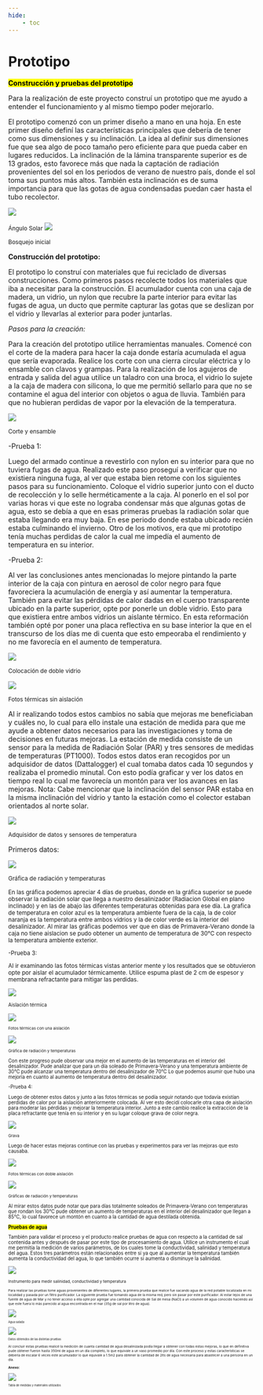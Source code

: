 ```yaml
---
hide:
    - toc
---
```


# Prototipo

<strong><Mark>Construcción y pruebas del prototipo</Mark></strong> 

Para la realización de este proyecto construí un prototipo que me ayudo a entender el funcionamiento y al mismo tiempo poder mejorarlo.

El prototipo comenzó con un primer diseño a mano en una hoja. En este primer diseño definí las características
principales que debería de tener como sus dimensiones y su inclinación.
La idea al definir sus dimensiones fue que sea algo de poco tamaño pero eficiente para que pueda caber en lugares reducidos.
La inclinación de la lámina transparente superior es de 13 grados, esto favorece más que nada la captación de radiación provenientes del sol en los periodos de verano de nuestro país, donde el sol toma sus puntos más altos. También esta inclinación es de suma importancia para que las gotas de agua condensadas puedan caer hasta el tubo recolector.


![](../images/Proyecto/Ideas%20iniciales/sol.PNG)

<small>Ángulo Solar</small>
![](../images/Proyecto/Ideas%20iniciales/WhatsApp%20Image%202024-11-25%20at%2010.57.24%20AM.jpeg)

<small>Bosquejo inicial</small>

<strong>Construcción del prototipo:</strong>

El prototipo lo construí con materiales que fui reciclado de diversas construcciones.
Como primeros pasos recolecte todos los materiales que iba a necesitar para la construcción.
El acumulador cuenta con una caja de madera, un vidrio, un nylon que recubre la parte interior para evitar las fugas de agua, un ducto que permite capturar las gotas que se deslizan por el vidrio y llevarlas al exterior para poder juntarlas.


<em>Pasos para la creación:</em>

Para la creación del prototipo utilice herramientas manuales. 
Comencé con el corte de la madera para hacer la caja donde estaría acumulada el agua que sería evaporada. Realice los corte con una cierra circular eléctrica y lo ensamble con clavos y grampas.
Para la realización de los agujeros de entrada y salida del agua utilice un taladro con una broca, el vidrio lo sujete a la caja de madera con silicona, lo que me permitió sellarlo para que no se contamine el agua del interior con objetos o agua de lluvia. También para que no hubieran perdidas de vapor por la elevación de la temperatura.

![](../images/Proyecto/Primer%20prototipo/Cortes%20y%20primer%20armado/foto%20cracion.PNG)

<small>Corte y ensamble</small>

-Prueba 1:

Luego del armado continue a revestirlo con nylon en su interior para que no tuviera fugas de agua. Realizado este paso proseguí a verificar que no existiera ninguna fuga, al ver que estaba bien retome con los siguientes pasos para su funcionamiento.
Coloque el vidrio superior junto con el ducto de recolección y lo selle herméticamente a la caja.
Al ponerlo en el sol por varias horas vi que este no lograba condensar más que algunas gotas de agua, esto se debía a que en esas primeras pruebas la radiación solar que estaba llegando era muy baja. En ese periodo donde estaba ubicado recién estaba culminando el invierno. Otro de los motivos, era que mi prototipo tenía muchas perdidas de calor la cual me impedía el aumento de temperatura en su interior.


-Prueba 2:

Al ver las conclusiones antes mencionadas lo mejore pintando la parte interior de la caja con pintura en aerosol de color negro para fque favoreciera la acumulación de energía y así aumentar la temperatura. También para evitar las pérdidas de calor dadas en el cuerpo transparente ubicado en la parte superior, opte por ponerle un doble vidrio. Esto para que existiera entre ambos vidrios un aislante térmico.
En esta reformación también opté por poner una placa reflectiva en su base interior la que en el transcurso de los días me di cuenta que esto empeoraba el rendimiento y no me favorecía en el aumento de temperatura.

![](../images/Proyecto/Primer%20prototipo/Dos%20vidrios/prueba%202.PNG)

<small>Colocación de doble vidrio</small> 



![](../images/Proyecto/Primer%20prototipo/Dos%20vidrios/prueba%20dos%20termicas.PNG) 

<small>Fotos térmicas sin aislación</small>



Al ir realizando todos estos cambios no sabía que mejoras me beneficiaban y cuáles no, lo cual para ello instale una estación de medida para que me ayude a obtener datos necesarios para las investigaciones y toma de decisiones en futuras mejoras.
La estación de medida consiste de un sensor para la medida de Radiación Solar (PAR) y tres sensores de medidas de temperaturas (PT1000).
Todos estos datos eran recogidos por un adquisidor de datos (Dattalogger) el cual tomaba datos cada 10 segundos y realizaba el promedio minutal. Con esto podía graficar y ver los datos en tiempo real lo cual me favorecía un montón para ver los avances en las mejoras.
Nota: Cabe mencionar que la inclinación del sensor PAR estaba en la misma inclinación del vidrio y tanto la estación como el colector estaban orientados al norte solar.

![](../images/Proyecto/Primer%20prototipo/Data%20Logger%20y%20sensores/prueba%203.PNG)

<small>Adquisidor de datos y sensores de temperatura</small>

Primeros datos:

![](../images/Proyecto/Graficas/Primeras_Modificaciones.png)

<small>Gráfica de radiación y temperaturas</smll>


En las gráfica podemos apreciar 4 días de pruebas, donde en la gráfica superior se puede observar la radiación solar que llega a nuestro desalinizador (Radiacion Global en plano inclinado) y en las de abajo las diferentes temperaturas obtenidas para ese día.
La grafica de temperatura en color azul es la temperatura ambiente fuera de la caja, la de color naranja es la temperatura entre ambos vidrios y la de color verde es la interior del desalinizador.
Al mirar las gráficas podemos ver que en dias de Primavera-Verano donde la caja no tiene aislacion se pudo obtener un aumento de temperatura de 30°C con respecto  la temperatura ambiente exterior. 


-Prueba 3:

Al ir examinando las fotos térmicas vistas anterior mente y los resultados que se obtuvieron opte por aislar el acumulador térmicamente. Utilice espuma plast de 2 cm de espesor y membrana refractante para mitigar las perdidas.

![](../images/Proyecto/Primer%20prototipo/Una%20aislacion/prueba%204.PNG)

<small>Aislación térmica</smll>

![](../images/Proyecto/Primer%20prototipo/Una%20aislacion/prueba%20termica.PNG)

<small>Fotos térmicas con una aislación</small>


![](../images/Proyecto/Graficas/Media_Modificacion.png)

<small>Gráfica de radiación y temperaturas</small>

Con este progreso pude observar una mejor en el aumento de las temperaturas en el interior del desalinizador.
Pude analizar que para un día soleado de Primavera-Verano y una temperatura ambiente de 30°C pude alcanzar una temperatura dentro del desalinizador de 70°C 
Lo que podemos asumir que hubo una mejoría en cuanto al aumento de temperatura dentro del desalinizador.

-Prueba 4:

Luego de obtener estos datos y junto a las fotos térmicas se podía seguir notando que todavía existían perdidas de calor por la aislación anteriormente colocada. Al ver esto decidí colocarle otra capa de aislación para moderar las pérdidas y mejorar la temperatura interior.
Junto a este cambio realice la extracción de la placa refractante que tenía en su interior y en su lugar coloque grava de color negra. 

![](../images/Proyecto/Primer%20prototipo/Graava/grava.PNG)

<small>Grava</small>

Luego de hacer estas mejoras continue con las pruebas y experimentos para ver las mejoras que esto causaba.


![](../images/Proyecto/Primer%20prototipo/Dos%20aisalcion/doble%20aisalcion%20termica.PNG)

<small>Fotos térmicas con doble aislación</small>

![](../images/Proyecto/Graficas/Ultima_Modificacion.png)

<small>Gráficas de radiación y temperaturas</small>

Al mirar estos datos pude notar que para días totalmente soleados de Primavera-Verano con temperaturas que rondan los 30°C pude obtener un aumento de temperaturas en el interior del desalinizador que llegan a 85°C, lo cual favorece un montón en cuanto a la cantidad de agua destilada obtenida.


<strong><Mark>Pruebas de agua<Mark></strong>

También para validar el proceso y el producto realice pruebas de agua con respecto a la cantidad de sal contenida antes y después de pasar por este tipo de procesamiento de agua.
Utilice un instrumento el cual me permitía la medición de varios parámetros, de los cuales tome la conductividad, salinidad y temperatura del agua.
Estos tres parámetros están relacionados entre sí ya que al aumentar la temperatura también aumenta la conductividad del agua, lo que también ocurre si aumenta o disminuye la salinidad.

![](../images/Proyecto/Primer%20prototipo/Salinizacion/salinizador.PNG)

<small>Instrumento para medir salinidad, conductividad y temperatura<small>

Para realizar las pruebas tome aguas provenientes de diferentes lugares, la primera prueba que realice fue sacando agua de la red potable localizada en mi localidad y pasada por un filtro purificador. 
La siguiente prueba fue tomando agua de la misma red, pero sin pasar por este purificador.
Al estar lejos de una fuente de agua de Mar y no tener acceso a ella opte por agregar una cantidad conocida de Sal de mesa (NaCl) a un volumen de agua conocido haciendo así que este fuera lo más parecido al agua encontrada en el mar (35g de sal por litro de agua). 

![](../images/Proyecto/Primer%20prototipo/Salinizacion/salll.PNG)

<small>Agua salada</small>

![](../images/Proyecto/Tabla%20de%20agua/cambiar.PNG)

<small>Datos obtenidos de las distintas pruebas</small>

Al concluir estas pruebas realicé la medición de cuanta cantidad de agua desalinizada podía llegar a obtener con todas estas mejoras, lo que en definitiva pude obtener fueron hasta 350ml de agua en un día completo, lo que equivale a un vaso promedio por día.
Con este proceso y estas características se debería de escalar 6 veces este acumulador lo que equivale a 1.5m2 para obtener la cantidad de 2lts de agua necesaria para abastecer a una persona en un día.  



<strong>Anexo:</strong>

![](../images/Proyecto/Tabla%20de%20agua/grafica%20datos.PNG)

<small>Tabla de medidas y materiales utilizados</small>

